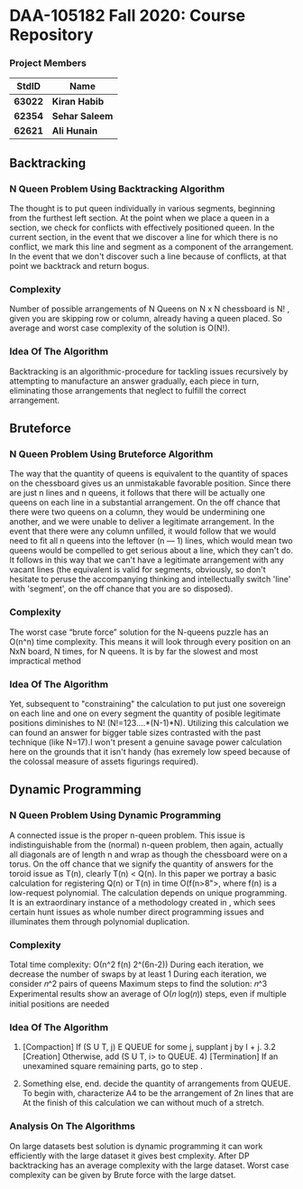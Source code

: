 # DAA-105182 Fall 2020: Course Repository #
### Project Members ###
StdID | Name
------------ | -------------
**63022** | **Kiran Habib**
**62354** | **Sehar Saleem**
**62621** | **Ali Hunain**

## Backtracking ##

### N Queen Problem Using Backtracking Algorithm ###
The thought is to put queen individually in various segments, beginning from the furthest left section. At the point when we place a queen in a section, we check for conflicts with effectively positioned queen. In the current section, in the event that we discover a line for which there is no conflict, we mark this line and segment as a component of the arrangement. In the event that we don't discover such a line because of conflicts, at that point we backtrack and return bogus.

### Complexity ###
Number of possible arrangements of N Queens on N x N chessboard is  N! , given you are skipping row or column, already having a queen placed.
So average and worst case complexity of the solution is  O(N!).

### Idea Of The Algorithm ###
Backtracking is an algorithmic-procedure for tackling issues recursively by attempting to manufacture an answer gradually, each piece in turn, eliminating those arrangements that neglect to fulfill the correct arrangement.

## Bruteforce ##

### N Queen Problem Using Bruteforce Algorithm ###
The way that the quantity of queens is equivalent to the quantity of spaces on the chessboard gives us an unmistakable favorable position. Since there are just n lines and n queens, it follows that there will be actually one queens on each line in a substantial arrangement. On the off chance that there were two queens on a column, they would be undermining one another, and we were unable to deliver a legitimate arrangement. In the event that there were any column unfilled, it would follow that we would need to fit all n queens into the leftover (n — 1) lines, which would mean two queens would be compelled to get serious about a line, which they can't do. It follows in this way that we can't have a legitimate arrangement with any vacant lines (the equivalent is valid for segments, obviously, so don't hesitate to peruse the accompanying thinking and intellectually switch 'line' with 'segment', on the off chance that you are so disposed).

### Complexity ###
The worst case “brute force” solution for the N-queens puzzle has an O(n^n) time complexity. This means it will look through every position on an NxN board, N times, for N queens. It is by far the slowest and most impractical method

### Idea Of The Algorithm ###
Yet, subsequent to "constraining" the calculation to put just one sovereign on each line and one on every segment the quantity of posible legitimate positions diminishes to N! (N!=123....*(N-1)*N). Utilizing this calculation we can found an answer for bigger table sizes contrasted with the past technique (like N=17).I won't present a genuine savage power calculation here on the grounds that it isn't handy (has exremely low speed because of the colossal measure of assets figurings required).


## Dynamic Programming ##

### N Queen Problem Using Dynamic Programming ###

A connected issue is the proper n-queen problem. This issue is indistinguishable from the (normal) n-queen problem, then again, actually all diagonals are of length n and wrap as though the chessboard were on a torus. On the off chance that we signify the quantity of answers for the toroid issue as T(n), clearly T(n) < Q(n). In this paper we portray a basic calculation for registering Q(n) or T(n) in time O(f(n>8">, where f(n) is a low-request polynomial. The calculation depends on unique programming. It is an extraordinary instance of a methodology created in , which sees certain hunt issues as whole number direct programming issues and illuminates them through polynomial duplication.


### Complexity ###
Total time complexity: Ο(n^2 f(n) 2^(6n-2))
	During each iteration, we decrease the number of swaps by at least 1
	During each iteration, we consider 𝑛^2  pairs of queens
	Maximum steps to find the solution: 𝑛^3
	Experimental results show an average of Ο(𝑛 log(𝑛)) steps, even if multiple initial positions are needed
### Idea Of The Algorithm ###
1. [Compaction] If (S U T, j) E QUEUE for some j, supplant j by I + j. 3.2 [Creation] Otherwise, add (S U T, i> to QUEUE. 4) [Termination] If an unexamined square remaining parts, go to step . 

2. Something else, end. decide the quantity of arrangements from QUEUE. To begin with, characterize A4 to be the arrangement of 2n lines that are At the finish of this calculation we can without much of a stretch.

### Analysis On The Algorithms ###
On large datasets best solution is dynamic programming it can work efficiently with the large dataset it gives best cmplexity. After DP backtracking has an average complexity with the large dataset. Worst case complexity can be given by Brute force with the large datset.

